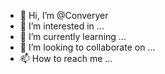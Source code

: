 - 👋 Hi, I’m @Converyer
- 👀 I’m interested in ...
- 🌱 I’m currently learning ...
- 💞️ I’m looking to collaborate on ...
- 📫 How to reach me ...

<!---
Converyer/Converyer is a ✨ special ✨ repository because its `README.md` (this file) appears on your GitHub profile.
You can click the Preview link to take a look at your changes.
--->
